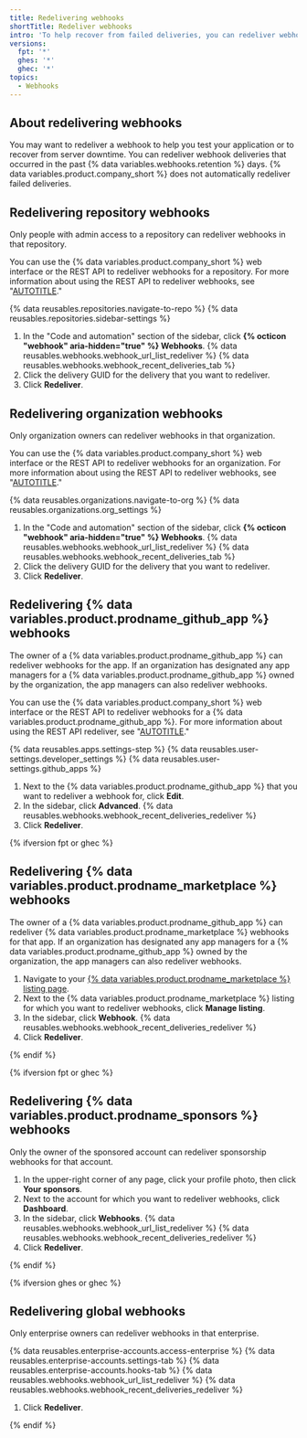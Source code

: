 ```yaml
---
title: Redelivering webhooks
shortTitle: Redeliver webhooks
intro: 'To help recover from failed deliveries, you can redeliver webhook deliveries from the past {% data variables.webhooks.retention %} days.'
versions:
  fpt: '*'
  ghes: '*'
  ghec: '*'
topics:
  - Webhooks
---
```


## About redelivering webhooks

You may want to redeliver a webhook to help you test your application or to recover from server downtime. You can redeliver webhook deliveries that occurred in the past {% data variables.webhooks.retention %} days. {% data variables.product.company_short %} does not automatically redeliver failed deliveries.

## Redelivering repository webhooks

Only people with admin access to a repository can redeliver webhooks in that repository.

You can use the {% data variables.product.company_short %} web interface or the REST API to redeliver webhooks for a repository. For more information about using the REST API to redeliver webhooks, see "[AUTOTITLE](/rest/webhooks/repo-deliveries)."

{% data reusables.repositories.navigate-to-repo %}
{% data reusables.repositories.sidebar-settings %}
1. In the "Code and automation" section of the sidebar, click **{% octicon "webhook" aria-hidden="true" %} Webhooks**.
{% data reusables.webhooks.webhook_url_list_redeliver %}
{% data reusables.webhooks.webhook_recent_deliveries_tab %}
1. Click the delivery GUID for the delivery that you want to redeliver.
1. Click **Redeliver**.

## Redelivering organization webhooks

Only organization owners can redeliver webhooks in that organization.

You can use the {% data variables.product.company_short %} web interface or the REST API to redeliver webhooks for an organization. For more information about using the REST API to redeliver webhooks, see "[AUTOTITLE](/rest/orgs/webhooks)."

{% data reusables.organizations.navigate-to-org %}
{% data reusables.organizations.org_settings %}
1. In the "Code and automation" section of the sidebar, click **{% octicon "webhook" aria-hidden="true" %} Webhooks**.
{% data reusables.webhooks.webhook_url_list_redeliver %}
{% data reusables.webhooks.webhook_recent_deliveries_tab %}
1. Click the delivery GUID for the delivery that you want to redeliver.
1. Click **Redeliver**.

## Redelivering {% data variables.product.prodname_github_app %} webhooks

The owner of a {% data variables.product.prodname_github_app %} can redeliver webhooks for the app. If an organization has designated any app managers for a {% data variables.product.prodname_github_app %} owned by the organization, the app managers can also redeliver webhooks.

You can use the {% data variables.product.company_short %} web interface or the REST API to redeliver webhooks for a {% data variables.product.prodname_github_app %}. For more information about using the REST API redeliver, see "[AUTOTITLE](/rest/apps/webhooks)."

{% data reusables.apps.settings-step %}
{% data reusables.user-settings.developer_settings %}
{% data reusables.user-settings.github_apps %}
1. Next to the {% data variables.product.prodname_github_app %} that you want to redeliver a webhook for, click **Edit**.
1. In the sidebar, click **Advanced**.
{% data reusables.webhooks.webhook_recent_deliveries_redeliver %}
1. Click **Redeliver**.

{% ifversion fpt or ghec %}

## Redelivering {% data variables.product.prodname_marketplace %} webhooks

The owner of a {% data variables.product.prodname_github_app %} can redeliver {% data variables.product.prodname_marketplace %} webhooks for that app. If an organization has designated any app managers for a {% data variables.product.prodname_github_app %} owned by the organization, the app managers can also redeliver webhooks.

1. Navigate to your [{% data variables.product.prodname_marketplace %} listing page](https://github.com/marketplace/manage).
1. Next to the {% data variables.product.prodname_marketplace %} listing for which you want to redeliver webhooks, click **Manage listing**.
1. In the sidebar, click **Webhook**.
{% data reusables.webhooks.webhook_recent_deliveries_redeliver %}
1. Click **Redeliver**.

{% endif %}

{% ifversion fpt or ghec %}

## Redelivering {% data variables.product.prodname_sponsors %} webhooks

Only the owner of the sponsored account can redeliver sponsorship webhooks for that account.

1. In the upper-right corner of any page, click your profile photo, then click **Your sponsors**.
1. Next to the account for which you want to redeliver webhooks, click **Dashboard**.
1. In the sidebar, click **Webhooks**.
{% data reusables.webhooks.webhook_url_list_redeliver %}
{% data reusables.webhooks.webhook_recent_deliveries_redeliver %}
1. Click **Redeliver**.

{% endif %}

{% ifversion ghes or ghec %}

## Redelivering global webhooks

Only enterprise owners can redeliver webhooks in that enterprise.

{% data reusables.enterprise-accounts.access-enterprise %}
{% data reusables.enterprise-accounts.settings-tab %}
{% data reusables.enterprise-accounts.hooks-tab %}
{% data reusables.webhooks.webhook_url_list_redeliver %}
{% data reusables.webhooks.webhook_recent_deliveries_redeliver %}
1. Click **Redeliver**.

{% endif %}
